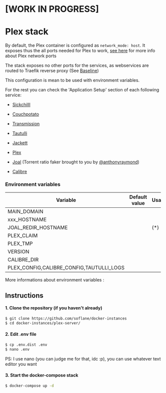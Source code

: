 # [WORK IN PROGRESS]

# Plex stack

By default, the Plex container is configured as `network_mode: host`. 
It exposes thus the all ports needed for Plex to work, [see here](https://support.plex.tv/articles/201543147-what-network-ports-do-i-need-to-allow-through-my-firewall/) for more info about Plex network ports

The stack exposes no other ports for the services, as webservices are routed to Traefik reverse proxy (See [Baseline](https://github.com/soflane/docker-instances/tree/master/baseline))

This configuration is mean to be used with environment variables.

For the rest you can check the 'Application Setup' section of each following service:

- [Sickchilll](https://docs.linuxserver.io/images/docker-sickchill)

- [Couchpotato](https://docs.linuxserver.io/images/docker-couchpotato)

- [Transmission](https://docs.linuxserver.io/images/docker-transmission)

- [Tautulli](https://docs.linuxserver.io/images/docker-tautulli)

- [Jackett](https://docs.linuxserver.io/images/docker-jackett)

- [Plex](https://docs.linuxserver.io/images/docker-plex)

- [Joal](https://github.com/anthonyraymond/joal) (Torrent ratio faker brought to you by [@anthonyraymond](https://github.com/anthonyraymond))

- [Calibre](https://docs.linuxserver.io/images/docker-calibre)



### Environment variables

| Variable                                 | Default value | Usage |
| ---------------------------------------- | ------------- | ----- |
| MAIN_DOMAIN                              |               |       |
| xxx_HOSTNAME                             |               |       |
| JOAL_REDIR_HOSTNAME                      |               | (*)   |
| PLEX_CLAIM                               |               |       |
| PLEX_TMP                                 |               |       |
| VERSION                                  |               |       |
| CALIBRE_DIR                              |               |       |
| PLEX_CONFIG,CALIBRE_CONFIG,TAUTULLI_LOGS |               |       |

More informations about environment variables :

## Instructions

#### 1. Clone the repository (if you haven't already)

```bash
$ git clone https://github.com/soflane/docker-instances
$ cd docker-instances/plex-server/
```

#### 2. Edit .env file 

```bash
$ cp .env.dist .env
$ nano .env
```

PS: I use nano (you can judge me for that, idc :p), you can use whatever text editor you want 

#### 3. Start the docker-compose stack 

```bash
$ docker-compose up -d
```

